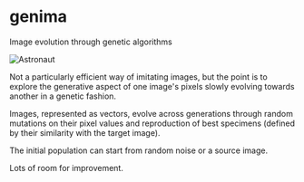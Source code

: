 # genima
Image evolution through genetic algorithms

![Astronaut](/examples/astro.gif)

Not a particularly efficient way of imitating images, but the point is to explore the generative aspect of one image's pixels slowly evolving towards another in a genetic fashion.

Images, represented as vectors, evolve across generations through random mutations on their pixel values and reproduction of best specimens (defined by their similarity with the target image).

The initial population can start from random noise or a source image.

Lots of room for improvement.
